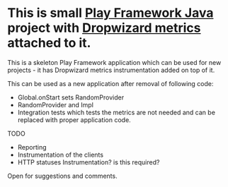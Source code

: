 This is small [Play Framework Java](https://www.playframework.com/documentation/2.3.x/JavaHome) project with [Dropwizard metrics](http://metrics.dropwizard.io/3.1.0/) attached to it.
=================================

This is a skeleton Play Framework application which can be used for new projects - it has Dropwizard metrics instrumentation added on top of it.

This can be used as a new application after removal of following code:
* Global.onStart sets RandomProvider
* RandomProvider and Impl
* Integration tests which tests the metrics are not needed and can be replaced with proper application code.

TODO
* Reporting
* Instrumentation of the clients
* HTTP statuses Instrumentation? is this required?

Open for suggestions and comments.
